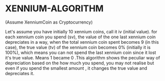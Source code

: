 # XENNIUM-ALGORITHM

(Assume XenniumCoin as Cryptocurrency)

Let's assume you have initially 10 xennium coins, call it iv (initial value). 
for each xennium coin you spend (sv), the value of the one last xennium coin depreciates in a way, 
when the total xennium coin spent becomes 9 (in this case), 
the true value (tv) of the xennium coin becomes 0% (initially it is 100%), 
which means you can not spend the last xennium coin since it lost it's true value.
Means 1 became 0 .This algorithm shows the peculiar way of depreciation based on the how much you spend,
you may not realise but even if you spend the smallest amount , it changes the true value and depreciates it.

